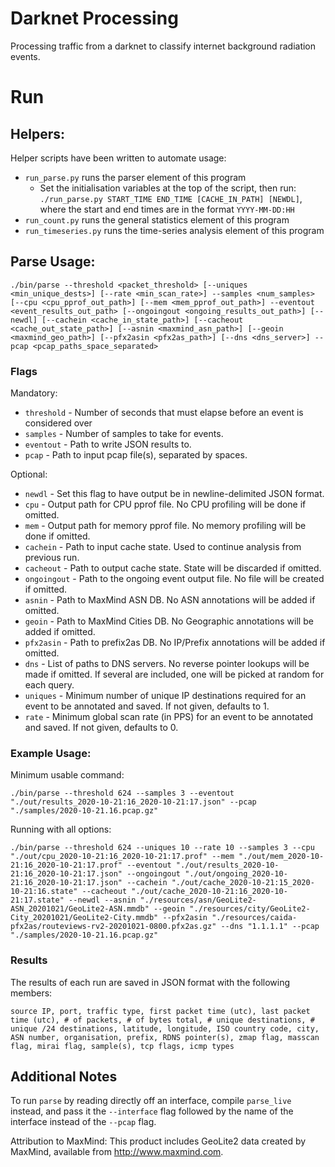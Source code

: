 # Darknet Processing

Processing traffic from a darknet to classify internet background radiation events.

# Run

## Helpers:

Helper scripts have been written to automate usage:

* `run_parse.py` runs the parser element of this program
  * Set the initialisation variables at the top of the script, then run:
  `./run_parse.py START_TIME END_TIME [CACHE_IN_PATH] [NEWDL]`, where the start and end times are in the format `YYYY-MM-DD:HH`
* `run_count.py` runs the general statistics element of this program
* `run_timeseries.py` runs the time-series analysis element of this program

## Parse Usage:

```./bin/parse --threshold <packet_threshold> [--uniques <min_unique_dests>] [--rate <min_scan_rate>] --samples <num_samples> [--cpu <cpu_pprof_out_path>] [--mem <mem_pprof_out_path>] --eventout <event_results_out_path> [--ongoingout <ongoing_results_out_path>] [--newdl] [--cachein <cache_in_state_path>] [--cacheout <cache_out_state_path>] [--asnin <maxmind_asn_path>] [--geoin <maxmind_geo_path>] [--pfx2asin <pfx2as_path>] [--dns <dns_server>] --pcap <pcap_paths_space_separated>```

### Flags

Mandatory:

* `threshold` - Number of seconds that must elapse before an event is considered over
* `samples` - Number of samples to take for events.
* `eventout` - Path to write JSON results to.
* `pcap` - Path to input pcap file(s), separated by spaces.

Optional:

* `newdl` - Set this flag to have output be in newline-delimited JSON format.
* `cpu` - Output path for CPU pprof file. No CPU profiling will be done if omitted.
* `mem` - Output path for memory pprof file. No memory profiling will be done if omitted.
* `cachein` - Path to input cache state. Used to continue analysis from previous run.
* `cacheout` - Path to output cache state. State will be discarded if omitted.
* `ongoingout` - Path to the ongoing event output file. No file will be created if omitted.
* `asnin` - Path to MaxMind ASN DB. No ASN annotations will be added if omitted.
* `geoin` - Path to MaxMind Cities DB. No Geographic annotations will be added if omitted.
* `pfx2asin` - Path to prefix2as DB. No IP/Prefix annotations will be added if omitted.
* `dns` - List of paths to DNS servers. No reverse pointer lookups will be made if omitted. If several are included, one will be picked at random for each query.
* `uniques` - Minimum number of unique IP destinations required for an event to be annotated and saved. If not given, defaults to 1.
* `rate` - Minimum global scan rate (in PPS) for an event to be annotated and saved. If not given, defaults to 0.

### Example Usage:

Minimum usable command: 

```./bin/parse --threshold 624 --samples 3 --eventout "./out/results_2020-10-21:16_2020-10-21:17.json" --pcap "./samples/2020-10-21.16.pcap.gz"```

Running with all options: 

```./bin/parse --threshold 624 --uniques 10 --rate 10 --samples 3 --cpu "./out/cpu_2020-10-21:16_2020-10-21:17.prof" --mem "./out/mem_2020-10-21:16_2020-10-21:17.prof" --eventout "./out/results_2020-10-21:16_2020-10-21:17.json" --ongoingout "./out/ongoing_2020-10-21:16_2020-10-21:17.json" --cachein "./out/cache_2020-10-21:15_2020-10-21:16.state" --cacheout "./out/cache_2020-10-21:16_2020-10-21:17.state" --newdl --asnin "./resources/asn/GeoLite2-ASN_20201021/GeoLite2-ASN.mmdb" --geoin "./resources/city/GeoLite2-City_20201021/GeoLite2-City.mmdb" --pfx2asin "./resources/caida-pfx2as/routeviews-rv2-20201021-0800.pfx2as.gz" --dns "1.1.1.1" --pcap "./samples/2020-10-21.16.pcap.gz"```

### Results

The results of each run are saved in JSON format with the following members:

```source IP, port, traffic type, first packet time (utc), last packet time (utc), # of packets, # of bytes total, # unique destinations, # unique /24 destinations, latitude, longitude, ISO country code, city, ASN number, organisation, prefix, RDNS pointer(s), zmap flag, masscan flag, mirai flag, sample(s), tcp flags, icmp types```


## Additional Notes

To run `parse` by reading directly off an interface, compile `parse_live` instead, and pass it the `--interface` flag followed by the name of the interface instead of the `--pcap` flag.

Attribution to MaxMind: This product includes GeoLite2 data created by MaxMind, available from http://www.maxmind.com.
